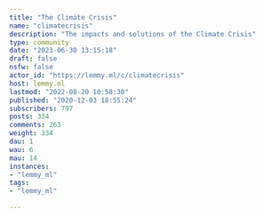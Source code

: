 ```yaml
---
title: "The Climate Crisis" 
name: "climatecrisis"
description: "The impacts and solutions of the Climate Crisis"
type: community
date: "2023-06-30 13:15:18"
draft: false
nsfw: false
actor_id: "https://lemmy.ml/c/climatecrisis"
host: lemmy.ml
lastmod: "2022-08-20 10:58:30"
published: "2020-12-03 18:55:24"
subscribers: 797
posts: 334
comments: 263
weight: 334
dau: 1
wau: 6
mau: 14
instances:
- "lemmy_ml"
tags: 
- "lemmy_ml"

---
```

